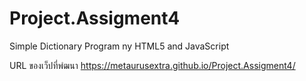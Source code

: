 # Project.Assigment4
Simple Dictionary Program ny HTML5 and JavaScript

URL ของเว็ปที่พํฒนา
https://metaurusextra.github.io/Project.Assigment4/
